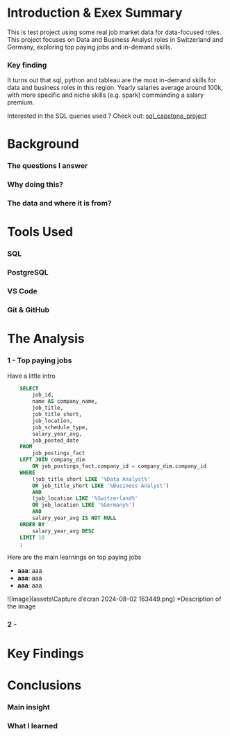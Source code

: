 # Introduction & Exex Summary
This is test project using some real job market data for data-focused roles. This project focuses on Data and Business Analyst roles in Switzerland and Germany, exploring top paying jobs and in-demand skills. 

### Key finding
It turns out that sql, python and tableau are the most in-demand skills for data and business roles in this region. Yearly salaries average around 100k, with more specific and niche skills (e.g. spark) commanding a salary premium. 

Interested in the SQL queries used ? Check out: [sql_capstone_project](/sql_capstone_project/)

# Background
### The questions I answer

### Why doing this?


### The data and where it is from?

# Tools Used
### **SQL**
### **PostgreSQL**
### **VS Code**
### **Git & GitHub**

# The Analysis
### 1 - Top paying jobs

Have a little intro

```sql
    SELECT
        job_id,
        name AS company_name,
        job_title,
        job_title_short,
        job_location,
        job_schedule_type,
        salary_year_avg,
        job_posted_date
    FROM
        job_postings_fact
    LEFT JOIN company_dim
        ON job_postings_fact.company_id = company_dim.company_id
    WHERE
        (job_title_short LIKE '%Data Analyst%' 
        OR job_title_short LIKE '%Business Analyst')
        AND
        (job_location LIKE '%Switzerland%'
        OR job_location LIKE '%Germany%')
        AND
        salary_year_avg IS NOT NULL
    ORDER BY
        salary_year_avg DESC
    LIMIT 10
    ;
```
Here are the main learnings on top paying jobs
- **aaa**: aaa
- **aaa**: aaa
- **aaa**: aaa


![Image](assets\Capture d’écran 2024-08-02 163449.png)
*Description of the image

### 2 - 

# Key Findings


# Conclusions
### Main insight
### What I learned